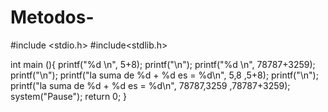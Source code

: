 # Metodos-
#include <stdio.h>
#include<stdlib.h>

int main (){
printf("%d \n", 5+8);
printf("\n");
printf("%d \n", 78787+3259);
printf("\n");
printf("la suma de %d + %d es = %d\n", 5,8 ,5+8);
printf("\n");
printf("la suma de %d + %d es = %d\n", 78787,3259 ,78787+3259);
system("Pause");
return 0;
}

